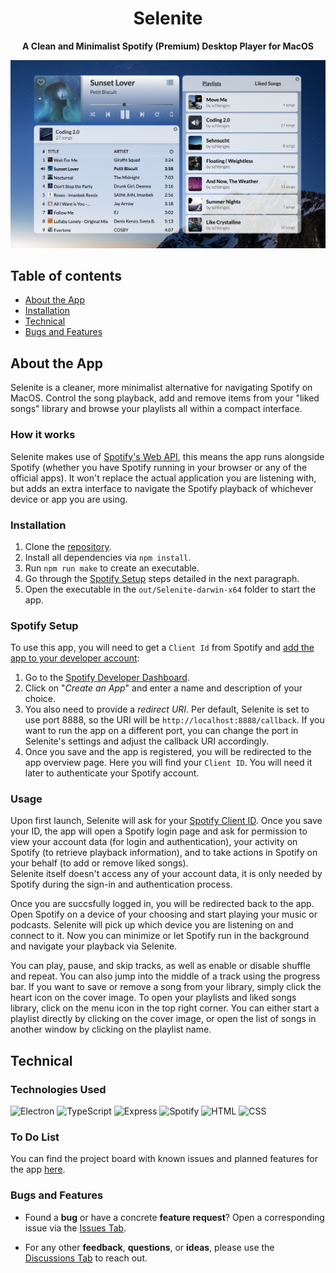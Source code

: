 <p align="center">
  <h1 align="center">Selenite</h1>

  <p align="center">
     <strong>A Clean and Minimalist Spotify (Premium) Desktop Player for MacOS</strong>
    <br>
  </p>
  <a href="https://github.com/Selenite-Player/Selenite">
    <img src="./public/assets/selenite.png" alt="Selenite Screenshot">
  </a> 
</p>


## Table of contents
- [About the App](#about-the-app)
- [Installation](#installation)
- [Technical](#technical)
- [Bugs and Features](#bugs-and-features)

## About the App

Selenite is a cleaner, more minimalist alternative for navigating Spotify on MacOS. Control the song playback, add and remove items from your "liked songs" library and browse your playlists all within a compact interface.

### How it works

Selenite makes use of [Spotify's Web API](https://developer.spotify.com/documentation/web-api/), this means the app runs alongside Spotify (whether you have Spotify running in your browser or any of the official apps). It won't replace the actual application you are listening with, but adds an extra interface to navigate the Spotify playback of whichever device or app you are using.

### Installation

1. Clone the [repository](https://github.com/Selenite-Player/Selenite).
2. Install all dependencies via ```npm install```.
3. Run ```npm run make``` to create an executable.
4. Go through the [Spotify Setup](#spotify-setup) steps detailed in the next paragraph.
5. Open the executable in the ```out/Selenite-darwin-x64``` folder to start the app.

### Spotify Setup

To use this app, you will need to get a ```Client Id``` from Spotify and [add the app to your developer account](https://developer.spotify.com/documentation/general/guides/authorization/app-settings/):

1. Go to the [Spotify Developer Dashboard](https://developer.spotify.com/dashboard/).
2. Click on "_Create an App_" and enter a name and description of your choice.
3. You also need to provide a _redirect URI_. Per default, Selenite is set to use port 8888, so the URI will be ```http://localhost:8888/callback```. If you want to run the app on a different port, you can change the port in Selenite's settings and adjust the callback URI accordingly.
4. Once you save and the app is registered, you will be redirected to the app overview page. Here you will find your ```Client ID```. You will need it later to authenticate your Spotify account.

### Usage

Upon first launch, Selenite will ask for your [Spotify Client ID](#spotify-setup). Once you save your ID, the app will open a Spotify login page and ask for permission to view your account data (for login and authentication), your activity on Spotify (to retrieve playback information), and to take actions in Spotify on your behalf (to add or remove liked songs).  
Selenite itself doesn't access any of your account data, it is only needed by Spotify during the sign-in and authentication process.

Once you are succsfully logged in, you will be redirected back to the app. Open Spotify on a device of your choosing and start playing your music or podcasts. Selenite will pick up which device you are listening on and connect to it. Now you can minimize or let Spotify run in the background and navigate your playback via Selenite.

You can play, pause, and skip tracks, as well as enable or disable shuffle and repeat. You can also jump into the middle of a track using the progress bar. If you want to save or remove a song from your library, simply click the heart icon on the cover image. To open your playlists and liked songs library, click on the menu icon in the top right corner. You can either start a playlist directly by clicking on the cover image, or open the list of songs in another window by clicking on the playlist name.

## Technical

### Technologies Used

![Electron](https://img.shields.io/static/v1?message=Electron&logo=electron&logoColor=8fd3e0&label=%20&labelColor=595959&color=47848F) 
![TypeScript](https://img.shields.io/static/v1?message=TypeScript&logo=typescript&logoColor=007acc&label=%20&labelColor=f2f2f2&color=007acc)
![Express](https://img.shields.io/static/v1?message=Express&logo=Express&logoColor=white&label=%20&labelColor=595959&color=white)
![Spotify](https://img.shields.io/static/v1?message=Spotify%20API&logo=Spotify&logoColor=1DB954&label=%20&labelColor=595959&color=1DB954)
![HTML](https://img.shields.io/static/v1?message=HTML&logo=HTML5&logoColor=E34F26&label=%20&labelColor=595959&color=E34F26) 
![CSS](https://img.shields.io/static/v1?message=CSS&logo=CSS3&logoColor=1572B6&label=%20&labelColor=f2f2f2&color=1572B6) 

### To Do List

You can find the project board with known issues and planned features for the app [here](https://github.com/orgs/Selenite-Player/projects/2).

### Bugs and Features

- Found a **bug** or have a concrete **feature request**? Open a corresponding issue via the [Issues Tab](https://github.com/Selenite-Player/Selenite/issues).

- For any other **feedback**, **questions**, or **ideas**, please use the [Discussions Tab](https://github.com/Selenite-Player/Selenite/discussions) to reach out.
